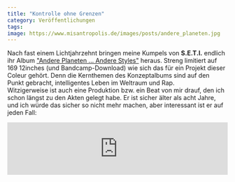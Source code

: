 ```yaml
---
title: "Kontrolle ohne Grenzen"
category: Veröffentlichungen
tags: 
image: https://www.misantropolis.de/images/posts/andere_planeten.jpg
---
```


Nach fast einem Lichtjahrzehnt bringen meine Kumpels von **S.E.T.I.** endlich ihr Album ["Andere Planeten ... Andere Styles"](http://seti2.bandcamp.com/album/andere-planeten-andere-styles) heraus. Streng limitiert auf 169 12inches (und Bandcamp-Download) wie sich das für ein Projekt dieser Coleur gehört. Denn die Kernthemen des Konzeptalbums sind auf den Punkt gebracht, intelligentes Leben im Weltraum und Rap.  
Witzigerweise ist auch eine Produktion bzw. ein Beat von mir drauf, den ich schon längst zu den Akten gelegt habe. Er ist sicher älter als acht Jahre, und ich würde das sicher so nicht mehr machen, aber interessant ist er auf jeden Fall:  
<iframe style="border: 0; width: 100%; height: 120px;" src="http://bandcamp.com/EmbeddedPlayer/album=3694128825/size=large/bgcol=ffffff/linkcol=0687f5/tracklist=false/artwork=small/track=1970862084/transparent=true/" seamless></iframe>
